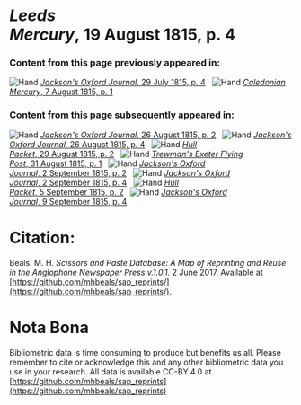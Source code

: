 # *Leeds Mercury*, 19 August 1815, p. 4  
  
### Content from this page previously appeared in:  
![Hand](http://scissorsandpaste.net/wp-content/uploads/2017/06/smallhandpointer.png) [*Jackson's Oxford Journal*, 29 July 1815, p. 4](https://mhbeals.github.io/sap_html/Jackson's-Oxford-Journal/Jackson's-Oxford-Journal-29-July-1815-p-4)  
![Hand](http://scissorsandpaste.net/wp-content/uploads/2017/06/smallhandpointer.png) [*Caledonian Mercury*, 7 August 1815, p. 1](https://mhbeals.github.io/sap_html/Caledonian-Mercury/Caledonian-Mercury-7-August-1815-p-1)  
  
### Content from this page subsequently appeared in:  
![Hand](http://scissorsandpaste.net/wp-content/uploads/2017/06/smallhandpointer.png) [*Jackson's Oxford Journal*, 26 August 1815, p. 2](https://mhbeals.github.io/sap_html/Jackson's-Oxford-Journal/Jackson's-Oxford-Journal-26-August-1815-p-2)  
![Hand](http://scissorsandpaste.net/wp-content/uploads/2017/06/smallhandpointer.png) [*Jackson's Oxford Journal*, 26 August 1815, p. 4](https://mhbeals.github.io/sap_html/Jackson's-Oxford-Journal/Jackson's-Oxford-Journal-26-August-1815-p-4)  
![Hand](http://scissorsandpaste.net/wp-content/uploads/2017/06/smallhandpointer.png) [*Hull Packet*, 29 August 1815, p. 2](https://mhbeals.github.io/sap_html/Hull-Packet/Hull-Packet-29-August-1815-p-2)  
![Hand](http://scissorsandpaste.net/wp-content/uploads/2017/06/smallhandpointer.png) [*Trewman's Exeter Flying Post*, 31 August 1815, p. 1](https://mhbeals.github.io/sap_html/Trewman's-Exeter-Flying-Post/Trewman's-Exeter-Flying-Post-31-August-1815-p-1)  
![Hand](http://scissorsandpaste.net/wp-content/uploads/2017/06/smallhandpointer.png) [*Jackson's Oxford Journal*, 2 September 1815, p. 2](https://mhbeals.github.io/sap_html/Jackson's-Oxford-Journal/Jackson's-Oxford-Journal-2-September-1815-p-2)  
![Hand](http://scissorsandpaste.net/wp-content/uploads/2017/06/smallhandpointer.png) [*Jackson's Oxford Journal*, 2 September 1815, p. 4](https://mhbeals.github.io/sap_html/Jackson's-Oxford-Journal/Jackson's-Oxford-Journal-2-September-1815-p-4)  
![Hand](http://scissorsandpaste.net/wp-content/uploads/2017/06/smallhandpointer.png) [*Hull Packet*, 5 September 1815, p. 2](https://mhbeals.github.io/sap_html/Hull-Packet/Hull-Packet-5-September-1815-p-2)  
![Hand](http://scissorsandpaste.net/wp-content/uploads/2017/06/smallhandpointer.png) [*Jackson's Oxford Journal*, 9 September 1815, p. 4](https://mhbeals.github.io/sap_html/Jackson's-Oxford-Journal/Jackson's-Oxford-Journal-9-September-1815-p-4)  


# Citation: 

Beals. M. H. *Scissors and Paste Database: A Map of Reprinting and Reuse in the Anglophone Newspaper Press v.1.0.1.* 2 June 2017. Available at [https://github.com/mhbeals/sap_reprints/](https://github.com/mhbeals/sap_reprints/). 

# Nota Bona

Bibliometric data is time consuming to produce but benefits us all. Please remember to cite or acknowledge this and any other bibliometric data you use in your research. All data is available CC-BY 4.0 at [https://github.com/mhbeals/sap_reprints](https://github.com/mhbeals/sap_reprints)